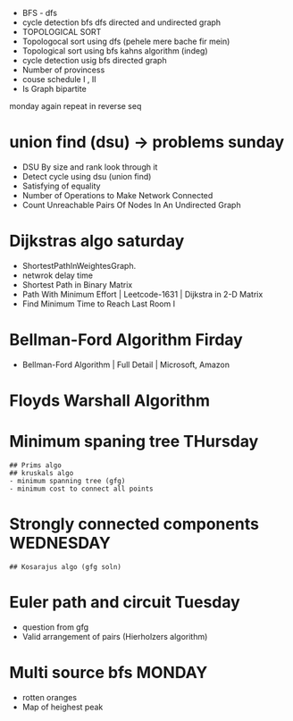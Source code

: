 - BFS - dfs
- cycle detection bfs dfs directed and undirected graph
- TOPOLOGICAL SORT
- Topologocal sort using dfs (pehele mere bache fir mein)
- Topological sort using bfs kahns algorithm (indeg)
- cycle detection usig bfs directed graph
- Number of provincess
- couse schedule I , II
- Is Graph bipartite

monday again repeat in reverse seq

# union find (dsu) -> problems sunday
- DSU By size and rank look through it
- Detect cycle using dsu (union find)
- Satisfying of equality
- Number of Operations to Make Network Connected
- Count Unreachable Pairs Of Nodes In An Undirected Graph

# Dijkstras algo saturday
- ShortestPathInWeightesGraph.
- netwrok delay time
- Shortest Path in Binary Matrix
- Path With Minimum Effort | Leetcode-1631 | Dijkstra in 2-D Matrix
- Find Minimum Time to Reach Last Room I

# Bellman-Ford Algorithm  Firday
- Bellman-Ford Algorithm | Full Detail | Microsoft, Amazon

# Floyds Warshall Algorithm


# Minimum spaning tree THursday
    ## Prims algo
    ## kruskals algo
    - minimum spanning tree (gfg)
    - minimum cost to connect all points

# Strongly connected components    WEDNESDAY
    ## Kosarajus algo (gfg soln)

# Euler path and circuit Tuesday
 - question from gfg 
 - Valid arrangement of pairs (Hierholzers algorithm)

# Multi source bfs  MONDAY
 - rotten oranges
 - Map of heighest peak